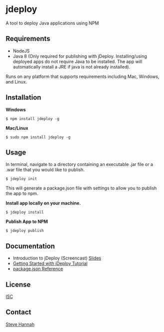 # jdeploy

A tool to deploy Java applications using NPM

## Requirements

* NodeJS
* Java 8 (Only required for publishing with jDeploy.  Installing/using deployed apps do not require Java to be installed.  The app will automatically install a JRE if java is not already installed).

Runs on any platform that supports requirements including Mac, Windows, and Linux.

## Installation

**Windows**

~~~~
$ npm install jdeploy -g
~~~~

**Mac/Linux**

~~~~
$ sudo npm install jdeploy -g
~~~~

## Usage

In terminal, navigate to a directory containing an executable .jar file or a .war file that you would like to publish.

~~~~
$ jdeploy init
~~~~

This will generate a package.json file with settings to allow you to publish the app to npm.

**Install app locally on your machine.**

~~~~
$ jdeploy install
~~~~

**Publish App to NPM**

~~~~
$ jdeploy publish
~~~~


## Documentation

* Introduction to jDeploy (Screencast) [Slides](https://docs.google.com/presentation/d/1ZOrUnbACtiEmZHBiq6wqW4afieUctulK-QyODJ5FuGY/pub?start=true&loop=false&delayms=5000)
* [Getting Started with jDeploy Tutorial](https://github.com/shannah/jdeploy/wiki/Getting-Started-with-JDeploy)
* [package.json Reference](https://github.com/shannah/jdeploy/wiki/package.json-reference)

## License

[ISC](http://www.isc.org/downloads/software-support-policy/isc-license/)

## Contact

[Steve Hannah](http://sjhannah.com)


